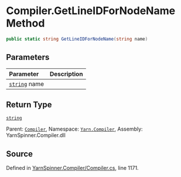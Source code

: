 # Compiler.GetLineIDForNodeName Method


```csharp
public static string GetLineIDForNodeName(string name)
```

## Parameters
|Parameter|Description|
|:---|:---|
|[`string`](https://docs.microsoft.com/dotnet/api/System.String) name||
## Return Type
[`string`](https://docs.microsoft.com/dotnet/api/System.String)


<div class="class-metadata">

Parent: [`Compiler`](/api/csharp/yarn.compiler/compiler.md), Namespace: [`Yarn.Compiler`](/api/csharp/yarn.compiler/README.md), Assembly: YarnSpinner.Compiler.dll
</div>

## Source
Defined in [YarnSpinner.Compiler/Compiler.cs](https://github.com/YarnSpinnerTool/YarnSpinner//blob/develop/YarnSpinner.Compiler/Compiler.cs#L1171), line 1171.
